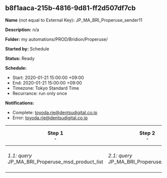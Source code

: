 ## b8f1aaca-215b-4816-9d81-ff2d507df7cb

**Name** (not equal to External Key)**:** JP_MA_BRI_Properuse_sender11

**Description:** n/a

**Folder:** my automations/PROD/Bridion/Properuse/

**Started by:** Schedule

**Status:** Ready

**Schedule:**

* Start: 2020-01-21 15:00:00 +09:00
* End: 2020-01-21 15:00:00 +09:00
* Timezone: Tokyo Standard Time
* Recurrance: run only once

**Notifications:**

* Complete: toyoda.rie@dentsudigital.co.jp
* Error: toyoda.rie@dentsudigital.co.jp

| Step 1<br>_<small>-</small>_ | Step 2<br>_<small>-</small>_ | Step 3<br>_<small>-</small>_ | Step 4<br>_<small>-</small>_ |
| --- | --- | --- | --- |
| _1.1: query_<br>JP_MA_BRI_Properuse_msd_product_list | _2.1: query_<br>JP_MA_BRI_Properuse_sender11 | _3.1: wait_<br>04:00 PM | _4.1: emailSend_<br>JP_MA_BRI_Properuse_sender11 |
